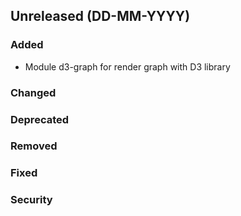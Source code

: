 ## Unreleased (DD-MM-YYYY)
### Added 
- Module d3-graph for render graph with D3 library
### Changed 
### Deprecated 
### Removed 
### Fixed 
### Security
